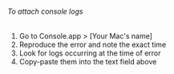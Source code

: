 ###### To attach console logs
1. Go to Console.app > [Your Mac's name] 
2. Reproduce the error and note the exact time
3. Look for logs occurring at the time of error
4. Copy-paste them into the text field above